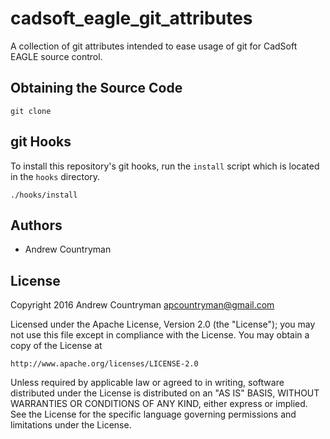 # cadsoft_eagle_git_attributes
A collection of git attributes intended to ease usage of git for CadSoft EAGLE source
control.

## Obtaining the Source Code
```
git clone
```

## git Hooks
To install this repository's git hooks, run the `install` script which is located in the
`hooks` directory.
```
./hooks/install
```

## Authors
- Andrew Countryman

## License
Copyright 2016 Andrew Countryman <apcountryman@gmail.com>

Licensed under the Apache License, Version 2.0 (the "License"); you may not use this file
except in compliance with the License. You may obtain a copy of the License at

    http://www.apache.org/licenses/LICENSE-2.0

Unless required by applicable law or agreed to in writing, software distributed under the
License is distributed on an "AS IS" BASIS, WITHOUT WARRANTIES OR CONDITIONS OF ANY KIND,
either express or implied. See the License for the specific language governing
permissions and limitations under the License.
